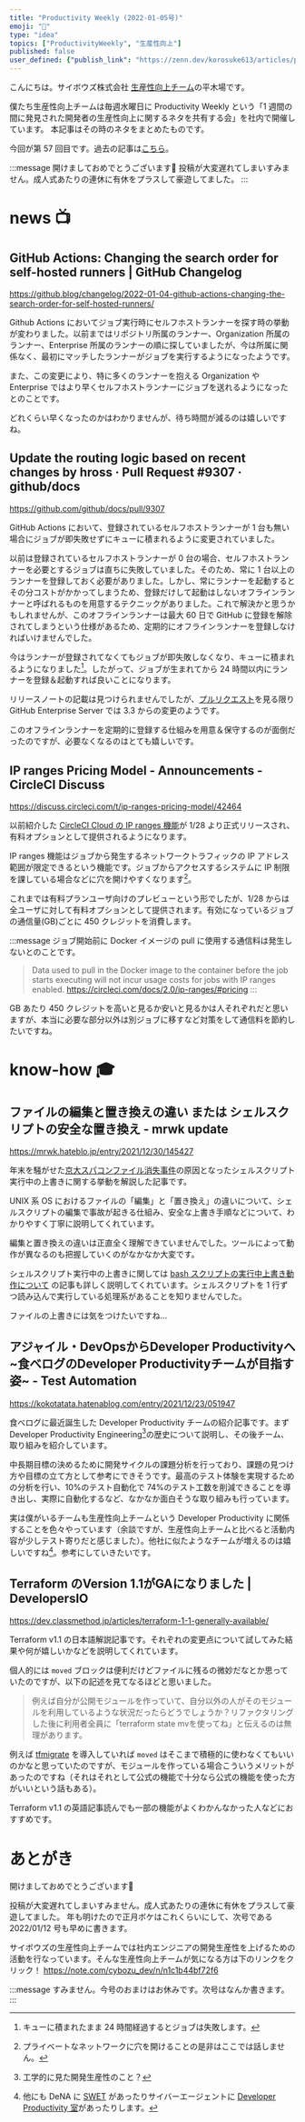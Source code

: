 ```yaml
---
title: "Productivity Weekly (2022-01-05号)"
emoji: "🌄"
type: "idea"
topics: ["ProductivityWeekly", "生産性向上"]
published: false
user_defined: {"publish_link": "https://zenn.dev/korosuke613/articles/productivity-weekly-20220105"}
---
```


こんにちは。サイボウズ株式会社 [生産性向上チーム](https://note.com/cybozu_dev/n/n1c1b44bf72f6)の平木場です。

僕たち生産性向上チームは毎週水曜日に Productivity Weekly という「1 週間の間に発見された開発者の生産性向上に関するネタを共有する会」を社内で開催しています。
本記事はその時のネタをまとめたものです。

今回が第 57 回目です。過去の記事は[こちら](https://zenn.dev/topics/productivityweekly)。

:::message
開けましておめでとうございます🎍
投稿が大変遅れてしまいすみません。成人式あたりの連休に有休をプラスして豪遊してました。
:::

# news 📺

## GitHub Actions: Changing the search order for self-hosted runners | GitHub Changelog
https://github.blog/changelog/2022-01-04-github-actions-changing-the-search-order-for-self-hosted-runners/

Github Actions においてジョブ実行時にセルフホストランナーを探す時の挙動が変わりました。以前まではリポジトリ所属のランナー、Organization 所属のランナー、Enterprise 所属のランナーの順に探していましたが、今は所属に関係なく、最初にマッチしたランナーがジョブを実行するようになったようです。

また、この変更により、特に多くのランナーを抱える Organization や Enterprise ではより早くセルフホストランナーにジョブを送れるようになったとのことです。

どれくらい早くなったのかはわかりませんが、待ち時間が減るのは嬉しいですね。

## Update the routing logic based on recent changes by hross · Pull Request #9307 · github/docs
https://github.com/github/docs/pull/9307

GitHub Actions において、登録されているセルフホストランナーが 1 台も無い場合にジョブが即失敗せずにキューに積まれるように変更されていました。

以前は登録されているセルフホストランナーが 0 台の場合、セルフホストランナーを必要とするジョブは直ちに失敗していました。そのため、常に 1 台以上のランナーを登録しておく必要がありました。しかし、常にランナーを起動するとその分コストがかかってしまうため、登録だけして起動はしないオフラインランナーと呼ばれるものを用意するテクニックがありました。これで解決かと思うかもしれませんが、このオフラインランナーは最大 60 日で GitHub に登録を解除されてしまうという仕様があるため、定期的にオフラインランナーを登録しなければいけませんでした。

今はランナーが登録されてなくてもジョブが即失敗しなくなり、キューに積まれるようになりました[^queue_24]。したがって、ジョブが生まれてから 24 時間以内にランナーを登録＆起動すれば良いことになります。

リリースノートの記載は見つけられませんでしたが、[プルリクエスト](https://github.com/github/docs/pull/9307/files#diff-414971700923a8877f83fe98ab88782398ac0f64096eb95b94c49c10a8ef776dR73)を見る限り GitHub Enterprise Server では 3.3 からの変更のようです。

このオフラインランナーを定期的に登録する仕組みを用意＆保守するのが面倒だったのですが、必要なくなるのはとても嬉しいです。

[^queue_24]: キューに積まれたまま 24 時間経過するとジョブは失敗します。

## IP ranges Pricing Model - Announcements - CircleCI Discuss
https://discuss.circleci.com/t/ip-ranges-pricing-model/42464

以前紹介した [CircleCI Cloud の IP ranges 機能](https://zenn.dev/korosuke613/articles/productivity-weekly-20210811#ip-%E3%82%A2%E3%83%89%E3%83%AC%E3%82%B9%E3%81%AE%E7%AF%84%E5%9B%B2%E3%81%AE%E3%82%AA%E3%83%BC%E3%83%97%E3%83%B3-%E3%83%97%E3%83%AC%E3%83%93%E3%83%A5%E3%83%BC%E3%82%92%E6%9C%89%E6%96%99%E3%83%97%E3%83%A9%E3%83%B3-%E3%83%A6%E3%83%BC%E3%82%B6%E3%83%BC%E5%90%91%E3%81%91%E3%81%AB%E9%96%8B%E5%A7%8B)が 1/28 より正式リリースされ、有料オプションとして提供されるようになります。

IP ranges 機能はジョブから発生するネットワークトラフィックの IP アドレス範囲が限定できるという機能です。ジョブからアクセスするシステムに IP 制限を課している場合などに穴を開けやすくなります[^hole]。

これまでは有料プランユーザ向けのプレビューという形でしたが、1/28 からは全ユーザに対して有料オプションとして提供されます。有効になっているジョブの通信量(GB)ごとに 450 クレジットを消費します。

:::message
ジョブ開始前に Docker イメージの pull に使用する通信料は発生しないとのことです。

> Data used to pull in the Docker image to the container before the job starts executing will not incur usage costs for jobs with IP ranges enabled.
> https://circleci.com/docs/2.0/ip-ranges/#pricing
:::

GB あたり 450 クレジットを高いと見るか安いと見るかは人それぞれだと思いますが、本当に必要な部分以外は別ジョブに移すなど対策をして通信料を節約したいですね。


[^hole]: プライベートなネットワークに穴を開けることの是非はここでは話しません。

# know-how 🎓

## ファイルの編集と置き換えの違い または シェルスクリプトの安全な置き換え - mrwk update
https://mrwk.hateblo.jp/entry/2021/12/30/145427

年末を騒がせた[京大スパコンファイル消失事件](https://www.iimc.kyoto-u.ac.jp/ja/whatsnew/information/detail/211228056999.html)の原因となったシェルスクリプト実行中の上書きに関する挙動を解説した記事です。

UNIX 系 OS におけるファイルの「編集」と「置き換え」の違いについて、シェルスクリプトの編集で事故が起きる仕組み、安全な上書き手順などについて、わかりやすく丁寧に説明してくれています。

編集と置き換えの違いは正直全く理解できていませんでした。ツールによって動作が異なるのも把握していくのがなかなか大変です。

シェルスクリプト実行中の上書きに関しては [bash スクリプトの実行中上書き動作について](https://zenn.dev/mattn/articles/5af86b61004bdc) の記事も詳しく説明してくれています。シェルスクリプトを 1 行ずつ読み込んで実行している処理系があることを知りませんでした。

ファイルの上書きには気をつけたいですね...

## アジャイル・DevOpsからDeveloper Productivityへ ~食べログのDeveloper Productivityチームが目指す姿~ - Test Automation
https://kokotatata.hatenablog.com/entry/2021/12/23/051947

食べログに最近誕生した Developer Productivity チームの紹介記事です。まず Developer Productivity Engineering[^dpe]の歴史について説明し、その後チーム、取り組みを紹介しています。

中長期目標の決めるために開発サイクルの課題分析を行っており、課題の見つけ方や目標の立て方として参考にできそうです。最高のテスト体験を実現するための分析を行い、10%のテスト自動化で 74%のテスト工数を削減できることを導き出し、実際に自動化するなど、なかなか面白そうな取り組みも行っています。

実は僕がいるチームも生産性向上チームという Developer Productivity に関係することを色々やっています（余談ですが、生産性向上チームと比べると活動内容が少しテスト寄りだと感じました）。他社に似たようなチームが増えるのは嬉しいですね[^devprod]。参考にしていきたいです。

[^dpe]: 工学的に見た開発生産性のこと？
[^devprod]: 他にも DeNA に [SWET](https://engineering.dena.com/team/quality/swet/) があったりサイバーエージェントに [Developer Productivity 室](https://www.cyberagent.co.jp/way/features/list/detail/id=25235)があったりします。


## Terraform のVersion 1.1がGAになりました | DevelopersIO
https://dev.classmethod.jp/articles/terraform-1-1-generally-available/

Terraform v1.1 の日本語解説記事です。それぞれの変更点について試してみた結果や何が嬉しいかなどを説明してくれています。

個人的には `moved` ブロックは便利だけどファイルに残るの微妙だなとか思っていたのですが、以下の記述を見てなるほどと思いました。

> 例えば自分が公開モジュールを作っていて、自分以外の人がそのモジュールを利用しているような状況だったらどうでしょうか？リファクタリングした後に利用者全員に「terraform state mvを使ってね」と伝えるのは無理があります。

例えば [tfmigrate](https://github.com/minamijoyo/tfmigrate) を導入していれば `moved` はそこまで積極的に使わなくてもいいのかなと思っていたのですが、モジュールを作っている場合こういうメリットがあったのですね（それはそれとして公式の機能で十分なら公式の機能を使った方がいいという話もある）。

Terraform v1.1 の英語記事読んでも一部の機能がよくわかんなかった人などにおすすめです。

# あとがき
開けましておめでとうございます🎍

投稿が大変遅れてしまいすみません。成人式あたりの連休に有休をプラスして豪遊してました。
年も明けたので正月ボケはこれくらいにして、次号である 2022/01/12 号も早めに書きます。

サイボウズの生産性向上チームでは社内エンジニアの開発生産性を上げるための活動を行なっています。そんな生産性向上チームが気になる方は下のリンクをクリック！
https://note.com/cybozu_dev/n/n1c1b44bf72f6

:::message
すみません。今号のおまけはお休みです。次号はなんか書きます。
:::
